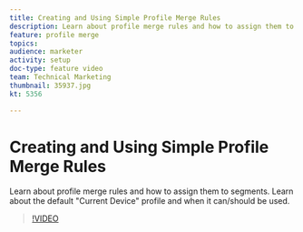 ```yaml
---
title: Creating and Using Simple Profile Merge Rules
description: Learn about profile merge rules and how to assign them to segments. Learn about the default "Current Device" profile and when it can/should be used.
feature: profile merge
topics: 
audience: marketer
activity: setup
doc-type: feature video
team: Technical Marketing
thumbnail: 35937.jpg
kt: 5356

---
```


# Creating and Using Simple Profile Merge Rules

Learn about profile merge rules and how to assign them to segments. Learn about the default "Current Device" profile and when it can/should be used.

>[!VIDEO](https://video.tv.adobe.com/v/35937/?quality=12&learn=on)
